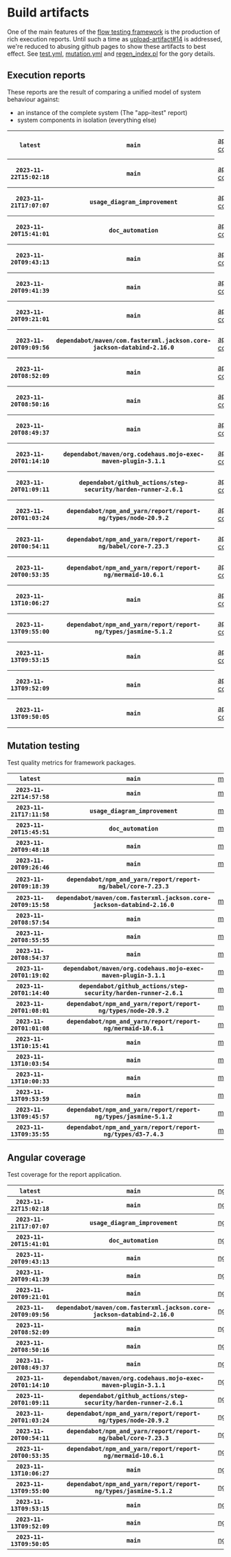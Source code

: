 # Build artifacts

One of the main features of the [flow testing framework](https://github.com/Mastercard/flow) is the production of rich execution reports.
Until such a time as [upload-artifact#14](https://github.com/actions/upload-artifact/issues/14) is addressed, we're reduced to abusing github pages to show these artifacts to best effect.
See [test.yml](https://github.com/Mastercard/flow/blob/main/.github/workflows/test.yml), [mutation.yml](https://github.com/Mastercard/flow/blob/main/.github/workflows/mutation.yml) and [regen_index.pl](https://github.com/Mastercard/flow/blob/pages/regen_index.pl) for the gory details.

## Execution reports

These reports are the result of comparing a unified model of system behaviour against:
 * an instance of the complete system (The "app-itest" report)
 * system components in isolation (everything else)

<!-- start:execution -->
<table>
	<tbody>
		<tr> <th><code>latest</code></th>
			 <th><code>main</code></th>
			<td><a href="execution/latest/app-core/target/mctf/latest/index.html">app-core</a></td>
			<td><a href="execution/latest/app-histogram/target/mctf/latest/index.html">app-histogram</a></td>
			<td><a href="execution/latest/app-itest/target/mctf/latest/index.html">app-itest</a></td>
			<td><a href="execution/latest/app-queue/target/mctf/latest/index.html">app-queue</a></td>
			<td><a href="execution/latest/app-store/target/mctf/latest/index.html">app-store</a></td>
			<td><a href="execution/latest/app-ui/target/mctf/latest/index.html">app-ui</a></td>
			<td><a href="execution/latest/app-web-ui/target/mctf/latest/index.html">app-web-ui</a></td>
		</tr>
		<tr> <th><code>2023-11-22T15:02:18</code></th>
			 <th><code>main</code></th>
			<td><a href="execution/1700665338/app-core/target/mctf/latest/index.html">app-core</a></td>
			<td><a href="execution/1700665338/app-histogram/target/mctf/latest/index.html">app-histogram</a></td>
			<td><a href="execution/1700665338/app-itest/target/mctf/latest/index.html">app-itest</a></td>
			<td><a href="execution/1700665338/app-queue/target/mctf/latest/index.html">app-queue</a></td>
			<td><a href="execution/1700665338/app-store/target/mctf/latest/index.html">app-store</a></td>
			<td><a href="execution/1700665338/app-ui/target/mctf/latest/index.html">app-ui</a></td>
			<td><a href="execution/1700665338/app-web-ui/target/mctf/latest/index.html">app-web-ui</a></td>
		</tr>
		<tr> <th><code>2023-11-21T17:07:07</code></th>
			 <th><code>usage_diagram_improvement</code></th>
			<td><a href="execution/1700586427/app-core/target/mctf/latest/index.html">app-core</a></td>
			<td><a href="execution/1700586427/app-histogram/target/mctf/latest/index.html">app-histogram</a></td>
			<td><a href="execution/1700586427/app-itest/target/mctf/latest/index.html">app-itest</a></td>
			<td><a href="execution/1700586427/app-queue/target/mctf/latest/index.html">app-queue</a></td>
			<td><a href="execution/1700586427/app-store/target/mctf/latest/index.html">app-store</a></td>
			<td><a href="execution/1700586427/app-ui/target/mctf/latest/index.html">app-ui</a></td>
			<td><a href="execution/1700586427/app-web-ui/target/mctf/latest/index.html">app-web-ui</a></td>
		</tr>
		<tr> <th><code>2023-11-20T15:41:01</code></th>
			 <th><code>doc_automation</code></th>
			<td><a href="execution/1700494861/app-core/target/mctf/latest/index.html">app-core</a></td>
			<td><a href="execution/1700494861/app-histogram/target/mctf/latest/index.html">app-histogram</a></td>
			<td><a href="execution/1700494861/app-itest/target/mctf/latest/index.html">app-itest</a></td>
			<td><a href="execution/1700494861/app-queue/target/mctf/latest/index.html">app-queue</a></td>
			<td><a href="execution/1700494861/app-store/target/mctf/latest/index.html">app-store</a></td>
			<td><a href="execution/1700494861/app-ui/target/mctf/latest/index.html">app-ui</a></td>
			<td><a href="execution/1700494861/app-web-ui/target/mctf/latest/index.html">app-web-ui</a></td>
		</tr>
		<tr> <th><code>2023-11-20T09:43:13</code></th>
			 <th><code>main</code></th>
			<td><a href="execution/1700473393/app-core/target/mctf/latest/index.html">app-core</a></td>
			<td><a href="execution/1700473393/app-histogram/target/mctf/latest/index.html">app-histogram</a></td>
			<td><a href="execution/1700473393/app-itest/target/mctf/latest/index.html">app-itest</a></td>
			<td><a href="execution/1700473393/app-queue/target/mctf/latest/index.html">app-queue</a></td>
			<td><a href="execution/1700473393/app-store/target/mctf/latest/index.html">app-store</a></td>
			<td><a href="execution/1700473393/app-ui/target/mctf/latest/index.html">app-ui</a></td>
			<td><a href="execution/1700473393/app-web-ui/target/mctf/latest/index.html">app-web-ui</a></td>
		</tr>
		<tr> <th><code>2023-11-20T09:41:39</code></th>
			 <th><code>main</code></th>
			<td><a href="execution/1700473299/app-core/target/mctf/latest/index.html">app-core</a></td>
			<td><a href="execution/1700473299/app-histogram/target/mctf/latest/index.html">app-histogram</a></td>
			<td><a href="execution/1700473299/app-itest/target/mctf/latest/index.html">app-itest</a></td>
			<td><a href="execution/1700473299/app-queue/target/mctf/latest/index.html">app-queue</a></td>
			<td><a href="execution/1700473299/app-store/target/mctf/latest/index.html">app-store</a></td>
			<td><a href="execution/1700473299/app-ui/target/mctf/latest/index.html">app-ui</a></td>
			<td><a href="execution/1700473299/app-web-ui/target/mctf/latest/index.html">app-web-ui</a></td>
		</tr>
		<tr> <th><code>2023-11-20T09:21:01</code></th>
			 <th><code>main</code></th>
			<td><a href="execution/1700472061/app-core/target/mctf/latest/index.html">app-core</a></td>
			<td><a href="execution/1700472061/app-histogram/target/mctf/latest/index.html">app-histogram</a></td>
			<td><a href="execution/1700472061/app-itest/target/mctf/latest/index.html">app-itest</a></td>
			<td><a href="execution/1700472061/app-queue/target/mctf/latest/index.html">app-queue</a></td>
			<td><a href="execution/1700472061/app-store/target/mctf/latest/index.html">app-store</a></td>
			<td><a href="execution/1700472061/app-ui/target/mctf/latest/index.html">app-ui</a></td>
			<td><a href="execution/1700472061/app-web-ui/target/mctf/latest/index.html">app-web-ui</a></td>
		</tr>
		<tr> <th><code>2023-11-20T09:09:56</code></th>
			 <th><code>dependabot/maven/com.fasterxml.jackson.core-jackson-databind-2.16.0</code></th>
			<td><a href="execution/1700471396/app-core/target/mctf/latest/index.html">app-core</a></td>
			<td><a href="execution/1700471396/app-histogram/target/mctf/latest/index.html">app-histogram</a></td>
			<td><a href="execution/1700471396/app-itest/target/mctf/latest/index.html">app-itest</a></td>
			<td><a href="execution/1700471396/app-queue/target/mctf/latest/index.html">app-queue</a></td>
			<td><a href="execution/1700471396/app-store/target/mctf/latest/index.html">app-store</a></td>
			<td><a href="execution/1700471396/app-ui/target/mctf/latest/index.html">app-ui</a></td>
			<td><a href="execution/1700471396/app-web-ui/target/mctf/latest/index.html">app-web-ui</a></td>
		</tr>
		<tr> <th><code>2023-11-20T08:52:09</code></th>
			 <th><code>main</code></th>
			<td><a href="execution/1700470329/app-core/target/mctf/latest/index.html">app-core</a></td>
			<td><a href="execution/1700470329/app-histogram/target/mctf/latest/index.html">app-histogram</a></td>
			<td><a href="execution/1700470329/app-itest/target/mctf/latest/index.html">app-itest</a></td>
			<td><a href="execution/1700470329/app-queue/target/mctf/latest/index.html">app-queue</a></td>
			<td><a href="execution/1700470329/app-store/target/mctf/latest/index.html">app-store</a></td>
			<td><a href="execution/1700470329/app-ui/target/mctf/latest/index.html">app-ui</a></td>
			<td><a href="execution/1700470329/app-web-ui/target/mctf/latest/index.html">app-web-ui</a></td>
		</tr>
		<tr> <th><code>2023-11-20T08:50:16</code></th>
			 <th><code>main</code></th>
			<td><a href="execution/1700470216/app-core/target/mctf/latest/index.html">app-core</a></td>
			<td><a href="execution/1700470216/app-histogram/target/mctf/latest/index.html">app-histogram</a></td>
			<td><a href="execution/1700470216/app-itest/target/mctf/latest/index.html">app-itest</a></td>
			<td><a href="execution/1700470216/app-queue/target/mctf/latest/index.html">app-queue</a></td>
			<td><a href="execution/1700470216/app-store/target/mctf/latest/index.html">app-store</a></td>
			<td><a href="execution/1700470216/app-ui/target/mctf/latest/index.html">app-ui</a></td>
			<td><a href="execution/1700470216/app-web-ui/target/mctf/latest/index.html">app-web-ui</a></td>
		</tr>
		<tr> <th><code>2023-11-20T08:49:37</code></th>
			 <th><code>main</code></th>
			<td><a href="execution/1700470177/app-core/target/mctf/latest/index.html">app-core</a></td>
			<td><a href="execution/1700470177/app-histogram/target/mctf/latest/index.html">app-histogram</a></td>
			<td><a href="execution/1700470177/app-itest/target/mctf/latest/index.html">app-itest</a></td>
			<td><a href="execution/1700470177/app-queue/target/mctf/latest/index.html">app-queue</a></td>
			<td><a href="execution/1700470177/app-store/target/mctf/latest/index.html">app-store</a></td>
			<td><a href="execution/1700470177/app-ui/target/mctf/latest/index.html">app-ui</a></td>
			<td><a href="execution/1700470177/app-web-ui/target/mctf/latest/index.html">app-web-ui</a></td>
		</tr>
		<tr> <th><code>2023-11-20T01:14:10</code></th>
			 <th><code>dependabot/maven/org.codehaus.mojo-exec-maven-plugin-3.1.1</code></th>
			<td><a href="execution/1700442850/app-core/target/mctf/latest/index.html">app-core</a></td>
			<td><a href="execution/1700442850/app-histogram/target/mctf/latest/index.html">app-histogram</a></td>
			<td><a href="execution/1700442850/app-itest/target/mctf/latest/index.html">app-itest</a></td>
			<td><a href="execution/1700442850/app-queue/target/mctf/latest/index.html">app-queue</a></td>
			<td><a href="execution/1700442850/app-store/target/mctf/latest/index.html">app-store</a></td>
			<td><a href="execution/1700442850/app-ui/target/mctf/latest/index.html">app-ui</a></td>
			<td><a href="execution/1700442850/app-web-ui/target/mctf/latest/index.html">app-web-ui</a></td>
		</tr>
		<tr> <th><code>2023-11-20T01:09:11</code></th>
			 <th><code>dependabot/github_actions/step-security/harden-runner-2.6.1</code></th>
			<td><a href="execution/1700442551/app-core/target/mctf/latest/index.html">app-core</a></td>
			<td><a href="execution/1700442551/app-histogram/target/mctf/latest/index.html">app-histogram</a></td>
			<td><a href="execution/1700442551/app-itest/target/mctf/latest/index.html">app-itest</a></td>
			<td><a href="execution/1700442551/app-queue/target/mctf/latest/index.html">app-queue</a></td>
			<td><a href="execution/1700442551/app-store/target/mctf/latest/index.html">app-store</a></td>
			<td><a href="execution/1700442551/app-ui/target/mctf/latest/index.html">app-ui</a></td>
			<td><a href="execution/1700442551/app-web-ui/target/mctf/latest/index.html">app-web-ui</a></td>
		</tr>
		<tr> <th><code>2023-11-20T01:03:24</code></th>
			 <th><code>dependabot/npm_and_yarn/report/report-ng/types/node-20.9.2</code></th>
			<td><a href="execution/1700442204/app-core/target/mctf/latest/index.html">app-core</a></td>
			<td><a href="execution/1700442204/app-histogram/target/mctf/latest/index.html">app-histogram</a></td>
			<td><a href="execution/1700442204/app-itest/target/mctf/latest/index.html">app-itest</a></td>
			<td><a href="execution/1700442204/app-queue/target/mctf/latest/index.html">app-queue</a></td>
			<td><a href="execution/1700442204/app-store/target/mctf/latest/index.html">app-store</a></td>
			<td><a href="execution/1700442204/app-ui/target/mctf/latest/index.html">app-ui</a></td>
			<td><a href="execution/1700442204/app-web-ui/target/mctf/latest/index.html">app-web-ui</a></td>
		</tr>
		<tr> <th><code>2023-11-20T00:54:11</code></th>
			 <th><code>dependabot/npm_and_yarn/report/report-ng/babel/core-7.23.3</code></th>
			<td><a href="execution/1700441651/app-core/target/mctf/latest/index.html">app-core</a></td>
			<td><a href="execution/1700441651/app-histogram/target/mctf/latest/index.html">app-histogram</a></td>
			<td><a href="execution/1700441651/app-itest/target/mctf/latest/index.html">app-itest</a></td>
			<td><a href="execution/1700441651/app-queue/target/mctf/latest/index.html">app-queue</a></td>
			<td><a href="execution/1700441651/app-store/target/mctf/latest/index.html">app-store</a></td>
			<td><a href="execution/1700441651/app-ui/target/mctf/latest/index.html">app-ui</a></td>
			<td><a href="execution/1700441651/app-web-ui/target/mctf/latest/index.html">app-web-ui</a></td>
		</tr>
		<tr> <th><code>2023-11-20T00:53:35</code></th>
			 <th><code>dependabot/npm_and_yarn/report/report-ng/mermaid-10.6.1</code></th>
			<td><a href="execution/1700441615/app-core/target/mctf/latest/index.html">app-core</a></td>
			<td><a href="execution/1700441615/app-histogram/target/mctf/latest/index.html">app-histogram</a></td>
			<td><a href="execution/1700441615/app-itest/target/mctf/latest/index.html">app-itest</a></td>
			<td><a href="execution/1700441615/app-queue/target/mctf/latest/index.html">app-queue</a></td>
			<td><a href="execution/1700441615/app-store/target/mctf/latest/index.html">app-store</a></td>
			<td><a href="execution/1700441615/app-ui/target/mctf/latest/index.html">app-ui</a></td>
			<td><a href="execution/1700441615/app-web-ui/target/mctf/latest/index.html">app-web-ui</a></td>
		</tr>
		<tr> <th><code>2023-11-13T10:06:27</code></th>
			 <th><code>main</code></th>
			<td><a href="execution/1699869987/app-core/target/mctf/latest/index.html">app-core</a></td>
			<td><a href="execution/1699869987/app-histogram/target/mctf/latest/index.html">app-histogram</a></td>
			<td><a href="execution/1699869987/app-itest/target/mctf/latest/index.html">app-itest</a></td>
			<td><a href="execution/1699869987/app-queue/target/mctf/latest/index.html">app-queue</a></td>
			<td><a href="execution/1699869987/app-store/target/mctf/latest/index.html">app-store</a></td>
			<td><a href="execution/1699869987/app-ui/target/mctf/latest/index.html">app-ui</a></td>
			<td><a href="execution/1699869987/app-web-ui/target/mctf/latest/index.html">app-web-ui</a></td>
		</tr>
		<tr> <th><code>2023-11-13T09:55:00</code></th>
			 <th><code>dependabot/npm_and_yarn/report/report-ng/types/jasmine-5.1.2</code></th>
			<td><a href="execution/1699869300/app-core/target/mctf/latest/index.html">app-core</a></td>
			<td><a href="execution/1699869300/app-histogram/target/mctf/latest/index.html">app-histogram</a></td>
			<td><a href="execution/1699869300/app-itest/target/mctf/latest/index.html">app-itest</a></td>
			<td><a href="execution/1699869300/app-queue/target/mctf/latest/index.html">app-queue</a></td>
			<td><a href="execution/1699869300/app-store/target/mctf/latest/index.html">app-store</a></td>
			<td><a href="execution/1699869300/app-ui/target/mctf/latest/index.html">app-ui</a></td>
			<td><a href="execution/1699869300/app-web-ui/target/mctf/latest/index.html">app-web-ui</a></td>
		</tr>
		<tr> <th><code>2023-11-13T09:53:15</code></th>
			 <th><code>main</code></th>
			<td><a href="execution/1699869195/app-core/target/mctf/latest/index.html">app-core</a></td>
			<td><a href="execution/1699869195/app-histogram/target/mctf/latest/index.html">app-histogram</a></td>
			<td><a href="execution/1699869195/app-itest/target/mctf/latest/index.html">app-itest</a></td>
			<td><a href="execution/1699869195/app-queue/target/mctf/latest/index.html">app-queue</a></td>
			<td><a href="execution/1699869195/app-store/target/mctf/latest/index.html">app-store</a></td>
			<td><a href="execution/1699869195/app-ui/target/mctf/latest/index.html">app-ui</a></td>
			<td><a href="execution/1699869195/app-web-ui/target/mctf/latest/index.html">app-web-ui</a></td>
		</tr>
		<tr> <th><code>2023-11-13T09:52:09</code></th>
			 <th><code>main</code></th>
			<td><a href="execution/1699869129/app-core/target/mctf/latest/index.html">app-core</a></td>
			<td><a href="execution/1699869129/app-histogram/target/mctf/latest/index.html">app-histogram</a></td>
			<td><a href="execution/1699869129/app-itest/target/mctf/latest/index.html">app-itest</a></td>
			<td><a href="execution/1699869129/app-queue/target/mctf/latest/index.html">app-queue</a></td>
			<td><a href="execution/1699869129/app-store/target/mctf/latest/index.html">app-store</a></td>
			<td><a href="execution/1699869129/app-ui/target/mctf/latest/index.html">app-ui</a></td>
			<td><a href="execution/1699869129/app-web-ui/target/mctf/latest/index.html">app-web-ui</a></td>
		</tr>
		<tr> <th><code>2023-11-13T09:50:05</code></th>
			 <th><code>main</code></th>
			<td><a href="execution/1699869005/app-core/target/mctf/latest/index.html">app-core</a></td>
			<td><a href="execution/1699869005/app-histogram/target/mctf/latest/index.html">app-histogram</a></td>
			<td><a href="execution/1699869005/app-itest/target/mctf/latest/index.html">app-itest</a></td>
			<td><a href="execution/1699869005/app-queue/target/mctf/latest/index.html">app-queue</a></td>
			<td><a href="execution/1699869005/app-store/target/mctf/latest/index.html">app-store</a></td>
			<td><a href="execution/1699869005/app-ui/target/mctf/latest/index.html">app-ui</a></td>
			<td><a href="execution/1699869005/app-web-ui/target/mctf/latest/index.html">app-web-ui</a></td>
		</tr>
	</tbody>
</table>
<!-- end:execution -->

## Mutation testing

Test quality metrics for framework packages.

<!-- start:mutation -->
<table>
	<tbody>
		<tr> <th><code>latest</code></th>
			 <th><code>main</code></th>
			<td><a href="mutation/latest/mutation_report/index.html">mutation</a></td>
			<td></td>
			<td></td>
			<td></td>
			<td></td>
			<td></td>
			<td></td>
			<td></td>
			<td></td>
			<td></td>
			<td></td>
			<td></td>
			<td></td>
			<td></td>
			<td></td>
		</tr>
		<tr> <th><code>2023-11-22T14:57:58</code></th>
			 <th><code>main</code></th>
			<td><a href="mutation/1700665078/mutation_report/index.html">mutation</a></td>
			<td></td>
			<td></td>
			<td></td>
			<td></td>
			<td></td>
			<td></td>
			<td></td>
			<td></td>
			<td></td>
			<td></td>
			<td></td>
			<td></td>
			<td></td>
			<td></td>
		</tr>
		<tr> <th><code>2023-11-21T17:11:58</code></th>
			 <th><code>usage_diagram_improvement</code></th>
			<td><a href="mutation/1700586718/mutation_report/index.html">mutation</a></td>
			<td></td>
			<td></td>
			<td></td>
			<td></td>
			<td></td>
			<td></td>
			<td></td>
			<td></td>
			<td></td>
			<td></td>
			<td></td>
			<td></td>
			<td></td>
			<td></td>
		</tr>
		<tr> <th><code>2023-11-20T15:45:51</code></th>
			 <th><code>doc_automation</code></th>
			<td><a href="mutation/1700495151/mutation_report/index.html">mutation</a></td>
			<td></td>
			<td></td>
			<td></td>
			<td></td>
			<td></td>
			<td></td>
			<td></td>
			<td></td>
			<td></td>
			<td></td>
			<td></td>
			<td></td>
			<td></td>
			<td></td>
		</tr>
		<tr> <th><code>2023-11-20T09:48:18</code></th>
			 <th><code>main</code></th>
			<td><a href="mutation/1700473698/mutation_report/index.html">mutation</a></td>
			<td></td>
			<td></td>
			<td></td>
			<td></td>
			<td></td>
			<td></td>
			<td></td>
			<td></td>
			<td></td>
			<td></td>
			<td></td>
			<td></td>
			<td></td>
			<td></td>
		</tr>
		<tr> <th><code>2023-11-20T09:26:46</code></th>
			 <th><code>main</code></th>
			<td><a href="mutation/1700472406/mutation_report/index.html">mutation</a></td>
			<td></td>
			<td></td>
			<td></td>
			<td></td>
			<td></td>
			<td></td>
			<td></td>
			<td></td>
			<td></td>
			<td></td>
			<td></td>
			<td></td>
			<td></td>
			<td></td>
		</tr>
		<tr> <th><code>2023-11-20T09:18:39</code></th>
			 <th><code>dependabot/npm_and_yarn/report/report-ng/babel/core-7.23.3</code></th>
			<td></td>
			<td><a href="mutation/1700471919/mutation_report/index.html">mutation_report</a></td>
			<td><a href="mutation/1700471919/project_mutation_reports/api/target/pit-reports/index.html">project_mutation_reports/api/target/pit-reports</a></td>
			<td><a href="mutation/1700471919/project_mutation_reports/builder/target/pit-reports/index.html">project_mutation_reports/builder/target/pit-reports</a></td>
			<td><a href="mutation/1700471919/project_mutation_reports/message/message-core/target/pit-reports/index.html">project_mutation_reports/message/message-core/target/pit-reports</a></td>
			<td><a href="mutation/1700471919/project_mutation_reports/message/message-http/target/pit-reports/index.html">project_mutation_reports/message/message-http/target/pit-reports</a></td>
			<td><a href="mutation/1700471919/project_mutation_reports/message/message-json/target/pit-reports/index.html">project_mutation_reports/message/message-json/target/pit-reports</a></td>
			<td><a href="mutation/1700471919/project_mutation_reports/message/message-sql/target/pit-reports/index.html">project_mutation_reports/message/message-sql/target/pit-reports</a></td>
			<td><a href="mutation/1700471919/project_mutation_reports/message/message-text/target/pit-reports/index.html">project_mutation_reports/message/message-text/target/pit-reports</a></td>
			<td><a href="mutation/1700471919/project_mutation_reports/message/message-web/target/pit-reports/index.html">project_mutation_reports/message/message-web/target/pit-reports</a></td>
			<td><a href="mutation/1700471919/project_mutation_reports/message/message-xml/target/pit-reports/index.html">project_mutation_reports/message/message-xml/target/pit-reports</a></td>
			<td><a href="mutation/1700471919/project_mutation_reports/model/target/pit-reports/index.html">project_mutation_reports/model/target/pit-reports</a></td>
			<td><a href="mutation/1700471919/project_mutation_reports/report/report-core/target/pit-reports/index.html">project_mutation_reports/report/report-core/target/pit-reports</a></td>
			<td><a href="mutation/1700471919/project_mutation_reports/validation/validation-core/target/pit-reports/index.html">project_mutation_reports/validation/validation-core/target/pit-reports</a></td>
			<td><a href="mutation/1700471919/project_mutation_reports/validation/validation-junit5/target/pit-reports/index.html">project_mutation_reports/validation/validation-junit5/target/pit-reports</a></td>
		</tr>
		<tr> <th><code>2023-11-20T09:15:58</code></th>
			 <th><code>dependabot/maven/com.fasterxml.jackson.core-jackson-databind-2.16.0</code></th>
			<td><a href="mutation/1700471758/mutation_report/index.html">mutation</a></td>
			<td></td>
			<td></td>
			<td></td>
			<td></td>
			<td></td>
			<td></td>
			<td></td>
			<td></td>
			<td></td>
			<td></td>
			<td></td>
			<td></td>
			<td></td>
			<td></td>
		</tr>
		<tr> <th><code>2023-11-20T08:57:54</code></th>
			 <th><code>main</code></th>
			<td><a href="mutation/1700470674/mutation_report/index.html">mutation</a></td>
			<td></td>
			<td></td>
			<td></td>
			<td></td>
			<td></td>
			<td></td>
			<td></td>
			<td></td>
			<td></td>
			<td></td>
			<td></td>
			<td></td>
			<td></td>
			<td></td>
		</tr>
		<tr> <th><code>2023-11-20T08:55:55</code></th>
			 <th><code>main</code></th>
			<td><a href="mutation/1700470555/mutation_report/index.html">mutation</a></td>
			<td></td>
			<td></td>
			<td></td>
			<td></td>
			<td></td>
			<td></td>
			<td></td>
			<td></td>
			<td></td>
			<td></td>
			<td></td>
			<td></td>
			<td></td>
			<td></td>
		</tr>
		<tr> <th><code>2023-11-20T08:54:37</code></th>
			 <th><code>main</code></th>
			<td><a href="mutation/1700470477/mutation_report/index.html">mutation</a></td>
			<td></td>
			<td></td>
			<td></td>
			<td></td>
			<td></td>
			<td></td>
			<td></td>
			<td></td>
			<td></td>
			<td></td>
			<td></td>
			<td></td>
			<td></td>
			<td></td>
		</tr>
		<tr> <th><code>2023-11-20T01:19:02</code></th>
			 <th><code>dependabot/maven/org.codehaus.mojo-exec-maven-plugin-3.1.1</code></th>
			<td><a href="mutation/1700443142/mutation_report/index.html">mutation</a></td>
			<td></td>
			<td></td>
			<td></td>
			<td></td>
			<td></td>
			<td></td>
			<td></td>
			<td></td>
			<td></td>
			<td></td>
			<td></td>
			<td></td>
			<td></td>
			<td></td>
		</tr>
		<tr> <th><code>2023-11-20T01:14:40</code></th>
			 <th><code>dependabot/github_actions/step-security/harden-runner-2.6.1</code></th>
			<td><a href="mutation/1700442880/mutation_report/index.html">mutation</a></td>
			<td></td>
			<td></td>
			<td></td>
			<td></td>
			<td></td>
			<td></td>
			<td></td>
			<td></td>
			<td></td>
			<td></td>
			<td></td>
			<td></td>
			<td></td>
			<td></td>
		</tr>
		<tr> <th><code>2023-11-20T01:08:01</code></th>
			 <th><code>dependabot/npm_and_yarn/report/report-ng/types/node-20.9.2</code></th>
			<td><a href="mutation/1700442481/mutation_report/index.html">mutation</a></td>
			<td></td>
			<td></td>
			<td></td>
			<td></td>
			<td></td>
			<td></td>
			<td></td>
			<td></td>
			<td></td>
			<td></td>
			<td></td>
			<td></td>
			<td></td>
			<td></td>
		</tr>
		<tr> <th><code>2023-11-20T01:01:08</code></th>
			 <th><code>dependabot/npm_and_yarn/report/report-ng/mermaid-10.6.1</code></th>
			<td><a href="mutation/1700442068/mutation_report/index.html">mutation</a></td>
			<td></td>
			<td></td>
			<td></td>
			<td></td>
			<td></td>
			<td></td>
			<td></td>
			<td></td>
			<td></td>
			<td></td>
			<td></td>
			<td></td>
			<td></td>
			<td></td>
		</tr>
		<tr> <th><code>2023-11-13T10:15:41</code></th>
			 <th><code>main</code></th>
			<td><a href="mutation/1699870541/mutation_report/index.html">mutation</a></td>
			<td></td>
			<td></td>
			<td></td>
			<td></td>
			<td></td>
			<td></td>
			<td></td>
			<td></td>
			<td></td>
			<td></td>
			<td></td>
			<td></td>
			<td></td>
			<td></td>
		</tr>
		<tr> <th><code>2023-11-13T10:03:54</code></th>
			 <th><code>main</code></th>
			<td><a href="mutation/1699869834/mutation_report/index.html">mutation</a></td>
			<td></td>
			<td></td>
			<td></td>
			<td></td>
			<td></td>
			<td></td>
			<td></td>
			<td></td>
			<td></td>
			<td></td>
			<td></td>
			<td></td>
			<td></td>
			<td></td>
		</tr>
		<tr> <th><code>2023-11-13T10:00:33</code></th>
			 <th><code>main</code></th>
			<td><a href="mutation/1699869633/mutation_report/index.html">mutation</a></td>
			<td></td>
			<td></td>
			<td></td>
			<td></td>
			<td></td>
			<td></td>
			<td></td>
			<td></td>
			<td></td>
			<td></td>
			<td></td>
			<td></td>
			<td></td>
			<td></td>
		</tr>
		<tr> <th><code>2023-11-13T09:53:59</code></th>
			 <th><code>main</code></th>
			<td><a href="mutation/1699869239/mutation_report/index.html">mutation</a></td>
			<td></td>
			<td></td>
			<td></td>
			<td></td>
			<td></td>
			<td></td>
			<td></td>
			<td></td>
			<td></td>
			<td></td>
			<td></td>
			<td></td>
			<td></td>
			<td></td>
		</tr>
		<tr> <th><code>2023-11-13T09:45:57</code></th>
			 <th><code>dependabot/npm_and_yarn/report/report-ng/types/jasmine-5.1.2</code></th>
			<td><a href="mutation/1699868757/mutation_report/index.html">mutation</a></td>
			<td></td>
			<td></td>
			<td></td>
			<td></td>
			<td></td>
			<td></td>
			<td></td>
			<td></td>
			<td></td>
			<td></td>
			<td></td>
			<td></td>
			<td></td>
			<td></td>
		</tr>
		<tr> <th><code>2023-11-13T09:35:55</code></th>
			 <th><code>dependabot/npm_and_yarn/report/report-ng/types/d3-7.4.3</code></th>
			<td><a href="mutation/1699868155/mutation_report/index.html">mutation</a></td>
			<td></td>
			<td></td>
			<td></td>
			<td></td>
			<td></td>
			<td></td>
			<td></td>
			<td></td>
			<td></td>
			<td></td>
			<td></td>
			<td></td>
			<td></td>
			<td></td>
		</tr>
	</tbody>
</table>
<!-- end:mutation -->

## Angular coverage

Test coverage for the report application.

<!-- start:ng_coverage -->
<table>
	<tbody>
		<tr> <th><code>latest</code></th>
			 <th><code>main</code></th>
			<td><a href="ng_coverage/latest/report/index.html">ng_coverage</a></td>
		</tr>
		<tr> <th><code>2023-11-22T15:02:18</code></th>
			 <th><code>main</code></th>
			<td><a href="ng_coverage/1700665338/report/index.html">ng_coverage</a></td>
		</tr>
		<tr> <th><code>2023-11-21T17:07:07</code></th>
			 <th><code>usage_diagram_improvement</code></th>
			<td><a href="ng_coverage/1700586427/report/index.html">ng_coverage</a></td>
		</tr>
		<tr> <th><code>2023-11-20T15:41:01</code></th>
			 <th><code>doc_automation</code></th>
			<td><a href="ng_coverage/1700494861/report/index.html">ng_coverage</a></td>
		</tr>
		<tr> <th><code>2023-11-20T09:43:13</code></th>
			 <th><code>main</code></th>
			<td><a href="ng_coverage/1700473393/report/index.html">ng_coverage</a></td>
		</tr>
		<tr> <th><code>2023-11-20T09:41:39</code></th>
			 <th><code>main</code></th>
			<td><a href="ng_coverage/1700473299/report/index.html">ng_coverage</a></td>
		</tr>
		<tr> <th><code>2023-11-20T09:21:01</code></th>
			 <th><code>main</code></th>
			<td><a href="ng_coverage/1700472061/report/index.html">ng_coverage</a></td>
		</tr>
		<tr> <th><code>2023-11-20T09:09:56</code></th>
			 <th><code>dependabot/maven/com.fasterxml.jackson.core-jackson-databind-2.16.0</code></th>
			<td><a href="ng_coverage/1700471396/report/index.html">ng_coverage</a></td>
		</tr>
		<tr> <th><code>2023-11-20T08:52:09</code></th>
			 <th><code>main</code></th>
			<td><a href="ng_coverage/1700470329/report/index.html">ng_coverage</a></td>
		</tr>
		<tr> <th><code>2023-11-20T08:50:16</code></th>
			 <th><code>main</code></th>
			<td><a href="ng_coverage/1700470216/report/index.html">ng_coverage</a></td>
		</tr>
		<tr> <th><code>2023-11-20T08:49:37</code></th>
			 <th><code>main</code></th>
			<td><a href="ng_coverage/1700470177/report/index.html">ng_coverage</a></td>
		</tr>
		<tr> <th><code>2023-11-20T01:14:10</code></th>
			 <th><code>dependabot/maven/org.codehaus.mojo-exec-maven-plugin-3.1.1</code></th>
			<td><a href="ng_coverage/1700442850/report/index.html">ng_coverage</a></td>
		</tr>
		<tr> <th><code>2023-11-20T01:09:11</code></th>
			 <th><code>dependabot/github_actions/step-security/harden-runner-2.6.1</code></th>
			<td><a href="ng_coverage/1700442551/report/index.html">ng_coverage</a></td>
		</tr>
		<tr> <th><code>2023-11-20T01:03:24</code></th>
			 <th><code>dependabot/npm_and_yarn/report/report-ng/types/node-20.9.2</code></th>
			<td><a href="ng_coverage/1700442204/report/index.html">ng_coverage</a></td>
		</tr>
		<tr> <th><code>2023-11-20T00:54:11</code></th>
			 <th><code>dependabot/npm_and_yarn/report/report-ng/babel/core-7.23.3</code></th>
			<td><a href="ng_coverage/1700441651/report/index.html">ng_coverage</a></td>
		</tr>
		<tr> <th><code>2023-11-20T00:53:35</code></th>
			 <th><code>dependabot/npm_and_yarn/report/report-ng/mermaid-10.6.1</code></th>
			<td><a href="ng_coverage/1700441615/report/index.html">ng_coverage</a></td>
		</tr>
		<tr> <th><code>2023-11-13T10:06:27</code></th>
			 <th><code>main</code></th>
			<td><a href="ng_coverage/1699869987/report/index.html">ng_coverage</a></td>
		</tr>
		<tr> <th><code>2023-11-13T09:55:00</code></th>
			 <th><code>dependabot/npm_and_yarn/report/report-ng/types/jasmine-5.1.2</code></th>
			<td><a href="ng_coverage/1699869300/report/index.html">ng_coverage</a></td>
		</tr>
		<tr> <th><code>2023-11-13T09:53:15</code></th>
			 <th><code>main</code></th>
			<td><a href="ng_coverage/1699869195/report/index.html">ng_coverage</a></td>
		</tr>
		<tr> <th><code>2023-11-13T09:52:09</code></th>
			 <th><code>main</code></th>
			<td><a href="ng_coverage/1699869129/report/index.html">ng_coverage</a></td>
		</tr>
		<tr> <th><code>2023-11-13T09:50:05</code></th>
			 <th><code>main</code></th>
			<td><a href="ng_coverage/1699869005/report/index.html">ng_coverage</a></td>
		</tr>
	</tbody>
</table>
<!-- end:ng_coverage -->